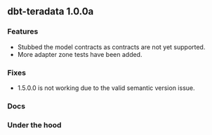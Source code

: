 ## dbt-teradata 1.0.0a

### Features
* Stubbed the model contracts as contracts are not yet supported.
* More adapter zone tests have been added. 
### Fixes
* 1.5.0.0 is not working due to the valid semantic version issue.
### Docs

### Under the hood
